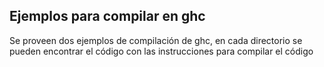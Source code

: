 ## Ejemplos para compilar en ghc
Se proveen dos ejemplos de compilación de ghc, en cada directorio se pueden encontrar el código con las 
instrucciones para compilar el código

